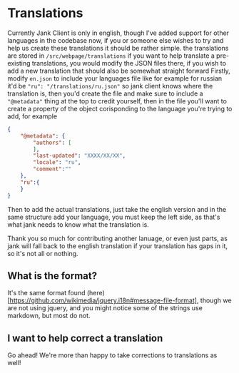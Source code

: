 # Translations
Currently Jank Client is only in english, though I've added support for other languages in the codebase now, if you or someone else wishes to try and help us create these translations it should be rather simple.
the translations are stored in `/src/webpage/translations` if you want to help translate a pre-existing translations, you would modify the JSON files there, if you wish to add a new translation that should also be somewhat straight forward
Firstly, modify `en.json` to include your languages file like for example for russian it'd be `"ru": "/translations/ru.json"` so jank client knows where the translation is, then you'd create the file and make sure to include a `"@metadata"` thing at the top to credit yourself, then in the file you'll want to create a property of the object corisponding to the language you're trying to add, for example
```json
{
    "@metadata": {
		"authors": [
		],
		"last-updated": "XXXX/XX/XX",
		"locale": "ru",
		"comment":""
	},
    "ru":{
    }
}
```
Then to add the actual translations, just take the english version and in the same structure add your language, you must keep the left side, as that's what jank needs to know what the translation is.

Thank you so much for contributing another lanuage, or even just parts, as jank will fall back to the english translation if your translation has gaps in it, so it's not all or nothing.

## What is the format?
It's the same format found (here)[https://github.com/wikimedia/jquery.i18n#message-file-format], though we are not using jquery, and you might notice some of the strings use markdown, but most do not.

## I want to help correct a translation
Go ahead! We're more than happy to take corrections to translations as well!

